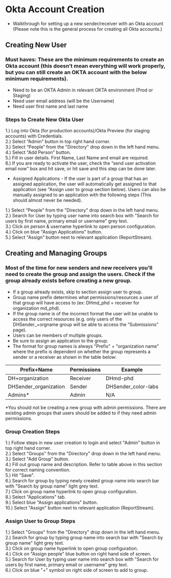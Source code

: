 # Okta Account Creation

- Walkthrough for setting up a new sender/receiver with an Okta account (Please note this is the general process for creating all Okta accounts.)

## Creating New User
### Must haves: These are the minimum requirements to create an Okta account (this doesn’t mean everything will work properly, but you can still create an OKTA account with the below minimum requirements).
- Need to be an OKTA Admin in relevant OKTA environment (Prod or Staging)
- Need user email address (will be the Username)
- Need user first name and last name

### Steps to Create New Okta User 

1.) Log into Okta (for production accounts)/Okta Preview (for staging accounts) with Credentials.<br>
2.) Select “Admin” button in top right hand corner.<br>
3.) Select “People” from the "Directory" drop down in the left hand menu.<br>
4.) Select “Add Person” button.<br>
5.) Fill in user details. First Name, Last Name and email are required.<br>
6.) If you are ready to activate the user, check the “send user activation email now” box and hit save, or hit save and this step can be done later.

- Assigned Applications - If the user is part of a group that has an assigned application, the user will automatically get assigned to that application (see "Assign user to group section below). Users can also be manually assigned to an application with the following steps (This should almost never be needed).<br>

1.) Select “People” from the "Directory" drop down in the left hand menu.<br>
2.) Search for User by typing user name into search box with "Search for users by first name, primary email or username" grey text.<br>
3.) Click on person & username hyperlink to open person configuration.<br>
4.) Click on blue "Assign Applications" button.<br>
5.) Select "Assign" button next to relevant application (ReportStream).

## Creating and Managing Groups

### Most of the time for new senders and new receivers you’ll need to create the group and assign the users. Check if the group already exists before creating a new group.
- If a group already exists, skip to section assign user to group.
- Group name prefix determines what permissions/resources a user of that group will have access to (ex: DHmd_phd = receiver for organization md_phd).
- If the group name is of the incorrect format the user will be unable to access the correct resources (e.g. only users of the DHSender_+orgname group will be able to access the “Submissions” page).
- Users can be members of multiple groups.
- Be sure to assign an application to the group.
- The format for group names is always "Prefix" + "organization name" where the prefix is dependent on whether the group represents a sender or a receiver as shown in the table below:

| Prefix+Name           | Permissions | Example             |
|-----------------------|-------------|---------------------|
| DH+organization       | Receiver    | DHmd-phd            |
| DHSender_organization | Sender      | DHSender_color-labs |
| Admins*               | Admin       | N/A                 |
*You should not be creating a new group with admin permissions. There are existing admin groups that users should be added to if they need admin permissions.

### Group Creation Steps

1.) Follow steps in new user creation to login and select "Admin" button in top right hand corner.<br>
2.) Select "Groups" from the "Directory" drop down in the left hand menu.<br>
3.) Select "Add Group" button.<br>
4.) Fill out group name and description. Refer to table above in this section for correct naming convention.<br>
5.) Hit "Save".<br>
6.) Search for group by typing newly created group name into search bar with "Search by group name" light grey text.<br>
7.) Click on group name hyperlink to open group configuration.<br>
8.) Select "Applications" tab.<br>
9.) Select blue "Assign applications" button.<br>
10.) Select "Assign" button next to relevant application (ReportStream).


### Assign User to Group Steps

1.) Select "Groups" from the "Directory" drop down in the left hand menu.<br>
2.) Search for group by typing group name into search bar with "Search by group name" light grey text.<br>
3.) Click on group name hyperlink to open group configuration.<br>
4.) Click on "Assign people" blue button on right hand side of screen.<br>
5.) Search for User by typing user name into search box with "Search for users by first name, primary email or username" grey text.<br>
6.) Click on blue "+" symbol on right side of screen to add to group.